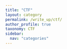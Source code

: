 ```yaml
---
title: "CTF"
layout: category
permalink: /write_up/ctf/
author_profile: true
taxonomy: CTF
sidebar:
  nav: "categories"
---
```

